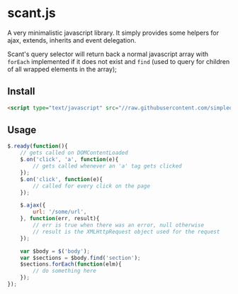 scant.js
========

A very minimalistic javascript library. It simply provides some helpers for
ajax, extends, inherits and event delegation.

Scant's query selector will return back a normal javascript array with `forEach`
implemented if it does not exist and `find` (used to query for children of all
wrapped elements in the array);

## Install
```html
<script type="text/javascript" src="//raw.githubusercontent.com/simpleoncall/scant/master/scant.min.js"></script>
```

## Usage

```javascript
$.ready(function(){
    // gets called on DOMContentLoaded
    $.on('click', 'a', function(e){
        // gets called whenever an 'a' tag gets clicked
    });
    $.on('click', function(e){
        // called for every click on the page
    });

    $.ajax({
        url: '/some/url',
    }, function(err, result){
        // err is true when there was an error, null otherwise
        // result is the XMLHttpRequest object used for the request
    });

    var $body = $('body');
    var $sections = $body.find('section');
    $sections.forEach(function(elm){
        // do something here
    });
});
```
